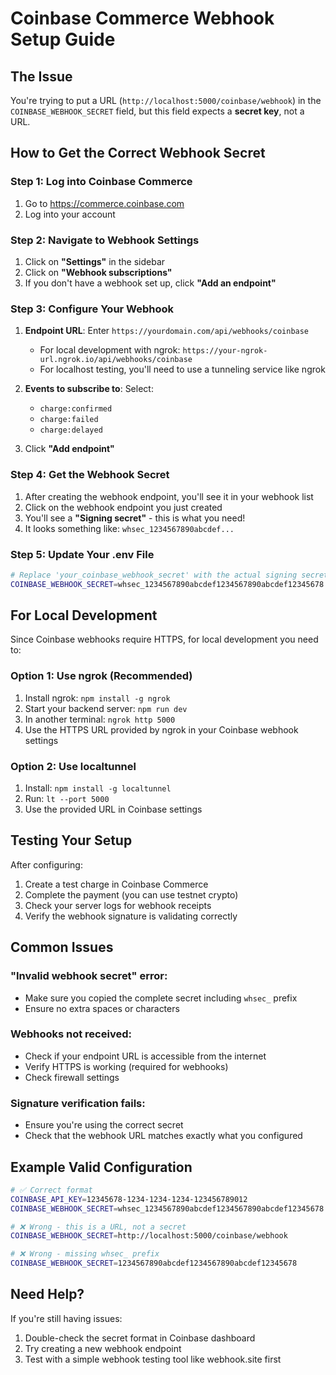 # Coinbase Commerce Webhook Setup Guide

## The Issue

You're trying to put a URL (`http://localhost:5000/coinbase/webhook`) in the `COINBASE_WEBHOOK_SECRET` field, but this field expects a **secret key**, not a URL.

## How to Get the Correct Webhook Secret

### Step 1: Log into Coinbase Commerce

1. Go to https://commerce.coinbase.com
2. Log into your account

### Step 2: Navigate to Webhook Settings

1. Click on **"Settings"** in the sidebar
2. Click on **"Webhook subscriptions"**
3. If you don't have a webhook set up, click **"Add an endpoint"**

### Step 3: Configure Your Webhook

1. **Endpoint URL**: Enter `https://yourdomain.com/api/webhooks/coinbase`

   - For local development with ngrok: `https://your-ngrok-url.ngrok.io/api/webhooks/coinbase`
   - For localhost testing, you'll need to use a tunneling service like ngrok

2. **Events to subscribe to**: Select:

   - `charge:confirmed`
   - `charge:failed`
   - `charge:delayed`

3. Click **"Add endpoint"**

### Step 4: Get the Webhook Secret

1. After creating the webhook endpoint, you'll see it in your webhook list
2. Click on the webhook endpoint you just created
3. You'll see a **"Signing secret"** - this is what you need!
4. It looks something like: `whsec_1234567890abcdef...`

### Step 5: Update Your .env File

```bash
# Replace 'your_coinbase_webhook_secret' with the actual signing secret
COINBASE_WEBHOOK_SECRET=whsec_1234567890abcdef1234567890abcdef12345678
```

## For Local Development

Since Coinbase webhooks require HTTPS, for local development you need to:

### Option 1: Use ngrok (Recommended)

1. Install ngrok: `npm install -g ngrok`
2. Start your backend server: `npm run dev`
3. In another terminal: `ngrok http 5000`
4. Use the HTTPS URL provided by ngrok in your Coinbase webhook settings

### Option 2: Use localtunnel

1. Install: `npm install -g localtunnel`
2. Run: `lt --port 5000`
3. Use the provided URL in Coinbase settings

## Testing Your Setup

After configuring:

1. Create a test charge in Coinbase Commerce
2. Complete the payment (you can use testnet crypto)
3. Check your server logs for webhook receipts
4. Verify the webhook signature is validating correctly

## Common Issues

### "Invalid webhook secret" error:

- Make sure you copied the complete secret including `whsec_` prefix
- Ensure no extra spaces or characters

### Webhooks not received:

- Check if your endpoint URL is accessible from the internet
- Verify HTTPS is working (required for webhooks)
- Check firewall settings

### Signature verification fails:

- Ensure you're using the correct secret
- Check that the webhook URL matches exactly what you configured

## Example Valid Configuration

```bash
# ✅ Correct format
COINBASE_API_KEY=12345678-1234-1234-1234-123456789012
COINBASE_WEBHOOK_SECRET=whsec_1234567890abcdef1234567890abcdef12345678

# ❌ Wrong - this is a URL, not a secret
COINBASE_WEBHOOK_SECRET=http://localhost:5000/coinbase/webhook

# ❌ Wrong - missing whsec_ prefix
COINBASE_WEBHOOK_SECRET=1234567890abcdef1234567890abcdef12345678
```

## Need Help?

If you're still having issues:

1. Double-check the secret format in Coinbase dashboard
2. Try creating a new webhook endpoint
3. Test with a simple webhook testing tool like webhook.site first

